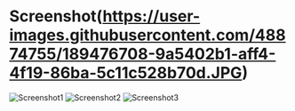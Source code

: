 # Screenshot(https://user-images.githubusercontent.com/48874755/189476708-9a5402b1-aff4-4f19-86ba-5c11c528b70d.JPG)
![Screenshot1](https://user-images.githubusercontent.com/48874755/189476827-5494558b-d193-492d-af00-271c2172ffe2.JPG)
![Screenshot2](https://user-images.githubusercontent.com/48874755/189476829-6eb82e2a-eb03-4462-96c5-fd7271b2f2e7.JPG)
![Screenshot3](https://user-images.githubusercontent.com/48874755/189476830-3d68203d-f6af-482d-a919-aa7288f475fa.JPG)
